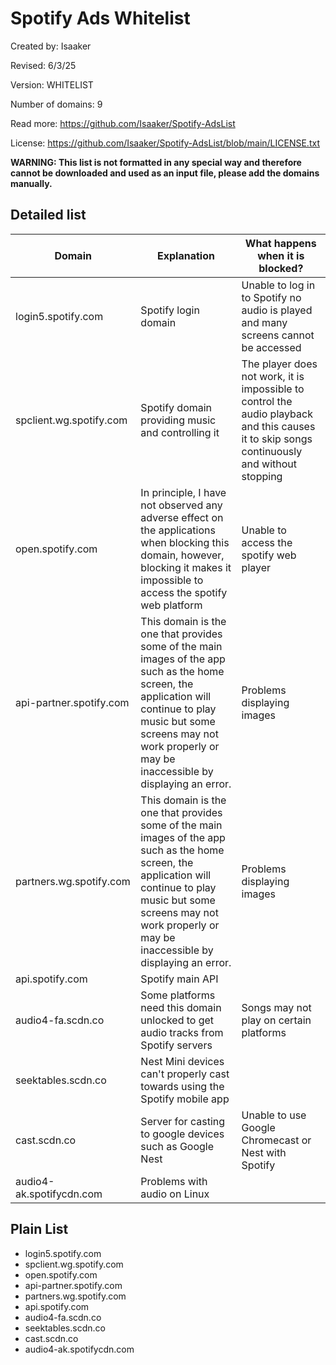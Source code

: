 # Spotify Ads Whitelist

Created by: Isaaker

Revised: 6/3/25

Version: WHITELIST

Number of domains: 9

Read more: https://github.com/Isaaker/Spotify-AdsList

License: https://github.com/Isaaker/Spotify-AdsList/blob/main/LICENSE.txt

**WARNING: This list is not formatted in any special way and therefore cannot be downloaded and used as an input file, please add the domains manually.**

## Detailed list

| Domain | Explanation | What happens when it is blocked? |
| -- | -- | -- |
| login5.spotify.com | Spotify login domain | Unable to log in to Spotify no audio is played and many screens cannot be accessed |
| spclient.wg.spotify.com | Spotify domain providing music and controlling it | The player does not work, it is impossible to control the audio playback and this causes it to skip songs continuously and without stopping |
| open.spotify.com | In principle, I have not observed any adverse effect on the applications when blocking this domain, however, blocking it makes it impossible to access the spotify web platform | Unable to access the spotify web player |
| api-partner.spotify.com | This domain is the one that provides some of the main images of the app such as the home screen, the application will continue to play music but some screens may not work properly or may be inaccessible by displaying an error. | Problems displaying images |
| partners.wg.spotify.com | This domain is the one that provides some of the main images of the app such as the home screen, the application will continue to play music but some screens may not work properly or may be inaccessible by displaying an error. | Problems displaying images |
| api.spotify.com | Spotify main API |
| audio4-fa.scdn.co | Some platforms need this domain unlocked to get audio tracks from Spotify servers | Songs may not play on certain platforms |
| seektables.scdn.co | Nest Mini devices can't properly cast towards using the Spotify mobile app |
| cast.scdn.co | Server for casting to google devices such as Google Nest | Unable to use Google Chromecast or Nest with Spotify |
| audio4-ak.spotifycdn.com | Problems with audio on Linux |

## Plain List

- login5.spotify.com
- spclient.wg.spotify.com
- open.spotify.com
- api-partner.spotify.com
- partners.wg.spotify.com
- api.spotify.com
- audio4-fa.scdn.co
- seektables.scdn.co
- cast.scdn.co
- audio4-ak.spotifycdn.com